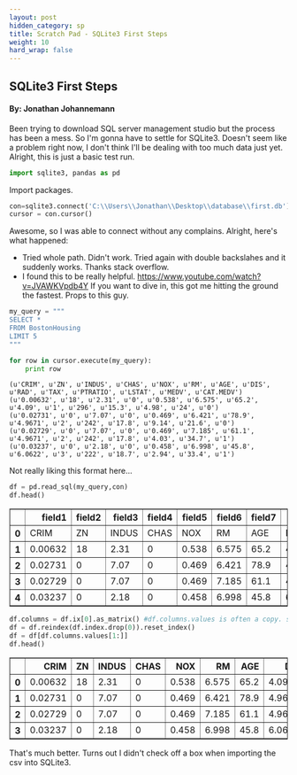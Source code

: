 ```yaml
---
layout: post
hidden_category: sp
title: Scratch Pad - SQLite3 First Steps
weight: 10
hard_wrap: false
---
```


## SQLite3 First Steps

#### By: Jonathan Johannemann

Been trying to download SQL server management studio but the process has been a mess. So I'm gonna have to settle for SQLite3. Doesn't seem like a problem right now, I don't think I'll be dealing with too much data just yet. Alright, this is just a basic test run.


```python
import sqlite3, pandas as pd
```

Import packages.


```python
con=sqlite3.connect('C:\\Users\\Jonathan\\Desktop\\database\\first.db')
cursor = con.cursor()
```

Awesome, so I was able to connect without any complains. Alright, here's what happened:
* Tried whole path. Didn't work. Tried again with double backslahes and it suddenly works. Thanks stack overflow.
* I found this to be really helpful. https://www.youtube.com/watch?v=JVAWKVpdb4Y If you want to dive in, this got me hitting the ground the fastest. Props to this guy.


```python
my_query = """
SELECT *
FROM BostonHousing
LIMIT 5
"""

for row in cursor.execute(my_query):
    print row
```

    (u'CRIM', u'ZN', u'INDUS', u'CHAS', u'NOX', u'RM', u'AGE', u'DIS', u'RAD', u'TAX', u'PTRATIO', u'LSTAT', u'MEDV', u'CAT.MEDV')
    (u'0.00632', u'18', u'2.31', u'0', u'0.538', u'6.575', u'65.2', u'4.09', u'1', u'296', u'15.3', u'4.98', u'24', u'0')
    (u'0.02731', u'0', u'7.07', u'0', u'0.469', u'6.421', u'78.9', u'4.9671', u'2', u'242', u'17.8', u'9.14', u'21.6', u'0')
    (u'0.02729', u'0', u'7.07', u'0', u'0.469', u'7.185', u'61.1', u'4.9671', u'2', u'242', u'17.8', u'4.03', u'34.7', u'1')
    (u'0.03237', u'0', u'2.18', u'0', u'0.458', u'6.998', u'45.8', u'6.0622', u'3', u'222', u'18.7', u'2.94', u'33.4', u'1')


Not really liking this format here...


```python
df = pd.read_sql(my_query,con)
df.head()
```




<div>
<table border="1" class="dataframe">
  <thead>
    <tr style="text-align: right;">
      <th></th>
      <th>field1</th>
      <th>field2</th>
      <th>field3</th>
      <th>field4</th>
      <th>field5</th>
      <th>field6</th>
      <th>field7</th>
      <th>field8</th>
      <th>field9</th>
      <th>field10</th>
      <th>field11</th>
      <th>field12</th>
      <th>field13</th>
      <th>field14</th>
    </tr>
  </thead>
  <tbody>
    <tr>
      <th>0</th>
      <td>CRIM</td>
      <td>ZN</td>
      <td>INDUS</td>
      <td>CHAS</td>
      <td>NOX</td>
      <td>RM</td>
      <td>AGE</td>
      <td>DIS</td>
      <td>RAD</td>
      <td>TAX</td>
      <td>PTRATIO</td>
      <td>LSTAT</td>
      <td>MEDV</td>
      <td>CAT.MEDV</td>
    </tr>
    <tr>
      <th>1</th>
      <td>0.00632</td>
      <td>18</td>
      <td>2.31</td>
      <td>0</td>
      <td>0.538</td>
      <td>6.575</td>
      <td>65.2</td>
      <td>4.09</td>
      <td>1</td>
      <td>296</td>
      <td>15.3</td>
      <td>4.98</td>
      <td>24</td>
      <td>0</td>
    </tr>
    <tr>
      <th>2</th>
      <td>0.02731</td>
      <td>0</td>
      <td>7.07</td>
      <td>0</td>
      <td>0.469</td>
      <td>6.421</td>
      <td>78.9</td>
      <td>4.9671</td>
      <td>2</td>
      <td>242</td>
      <td>17.8</td>
      <td>9.14</td>
      <td>21.6</td>
      <td>0</td>
    </tr>
    <tr>
      <th>3</th>
      <td>0.02729</td>
      <td>0</td>
      <td>7.07</td>
      <td>0</td>
      <td>0.469</td>
      <td>7.185</td>
      <td>61.1</td>
      <td>4.9671</td>
      <td>2</td>
      <td>242</td>
      <td>17.8</td>
      <td>4.03</td>
      <td>34.7</td>
      <td>1</td>
    </tr>
    <tr>
      <th>4</th>
      <td>0.03237</td>
      <td>0</td>
      <td>2.18</td>
      <td>0</td>
      <td>0.458</td>
      <td>6.998</td>
      <td>45.8</td>
      <td>6.0622</td>
      <td>3</td>
      <td>222</td>
      <td>18.7</td>
      <td>2.94</td>
      <td>33.4</td>
      <td>1</td>
    </tr>
  </tbody>
</table>
</div>




```python
df.columns = df.ix[0].as_matrix() #df.columns.values is often a copy. set it on df.columns to change column names
df = df.reindex(df.index.drop(0)).reset_index()
df = df[df.columns.values[1:]]
df.head()
```




<div>
<table border="1" class="dataframe">
  <thead>
    <tr style="text-align: right;">
      <th></th>
      <th>CRIM</th>
      <th>ZN</th>
      <th>INDUS</th>
      <th>CHAS</th>
      <th>NOX</th>
      <th>RM</th>
      <th>AGE</th>
      <th>DIS</th>
      <th>RAD</th>
      <th>TAX</th>
      <th>PTRATIO</th>
      <th>LSTAT</th>
      <th>MEDV</th>
      <th>CAT.MEDV</th>
    </tr>
  </thead>
  <tbody>
    <tr>
      <th>0</th>
      <td>0.00632</td>
      <td>18</td>
      <td>2.31</td>
      <td>0</td>
      <td>0.538</td>
      <td>6.575</td>
      <td>65.2</td>
      <td>4.09</td>
      <td>1</td>
      <td>296</td>
      <td>15.3</td>
      <td>4.98</td>
      <td>24</td>
      <td>0</td>
    </tr>
    <tr>
      <th>1</th>
      <td>0.02731</td>
      <td>0</td>
      <td>7.07</td>
      <td>0</td>
      <td>0.469</td>
      <td>6.421</td>
      <td>78.9</td>
      <td>4.9671</td>
      <td>2</td>
      <td>242</td>
      <td>17.8</td>
      <td>9.14</td>
      <td>21.6</td>
      <td>0</td>
    </tr>
    <tr>
      <th>2</th>
      <td>0.02729</td>
      <td>0</td>
      <td>7.07</td>
      <td>0</td>
      <td>0.469</td>
      <td>7.185</td>
      <td>61.1</td>
      <td>4.9671</td>
      <td>2</td>
      <td>242</td>
      <td>17.8</td>
      <td>4.03</td>
      <td>34.7</td>
      <td>1</td>
    </tr>
    <tr>
      <th>3</th>
      <td>0.03237</td>
      <td>0</td>
      <td>2.18</td>
      <td>0</td>
      <td>0.458</td>
      <td>6.998</td>
      <td>45.8</td>
      <td>6.0622</td>
      <td>3</td>
      <td>222</td>
      <td>18.7</td>
      <td>2.94</td>
      <td>33.4</td>
      <td>1</td>
    </tr>
  </tbody>
</table>
</div>



That's much better. Turns out I didn't check off a box when importing the csv into SQLite3. 
